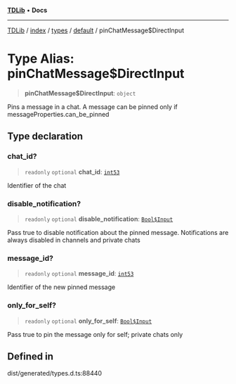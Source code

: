 [**TDLib**](../../../../../../README.md) • **Docs**

***

[TDLib](../../../../../../modules.md) / [index](../../../../../README.md) / [types](../../../README.md) / [default](../README.md) / pinChatMessage$DirectInput

# Type Alias: pinChatMessage$DirectInput

> **pinChatMessage$DirectInput**: `object`

Pins a message in a chat. A message can be pinned only if messageProperties.can_be_pinned

## Type declaration

### chat\_id?

> `readonly` `optional` **chat\_id**: [`int53`](int53.md)

Identifier of the chat

### disable\_notification?

> `readonly` `optional` **disable\_notification**: [`Bool$Input`](Bool$Input.md)

Pass true to disable notification about the pinned message. Notifications are always disabled in channels and private chats

### message\_id?

> `readonly` `optional` **message\_id**: [`int53`](int53.md)

Identifier of the new pinned message

### only\_for\_self?

> `readonly` `optional` **only\_for\_self**: [`Bool$Input`](Bool$Input.md)

Pass true to pin the message only for self; private chats only

## Defined in

dist/generated/types.d.ts:88440
